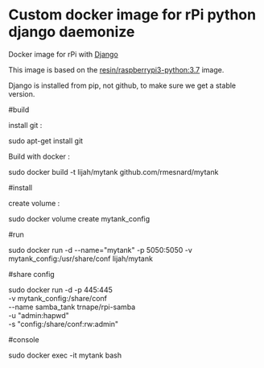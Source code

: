 # Custom docker image for rPi python django daemonize

Docker image for rPi with [Django](https://www.djangoproject.com/) 

This image is based on the [resin/raspberrypi3-python:3.7](https://hub.docker.com/r/resin/raspberrypi3-python/)
image. 

Django is installed from pip, not github, to make sure we get a stable
version. 

#build

install git :

sudo apt-get install git

Build with docker :

sudo docker build -t lijah/mytank github.com/rmesnard/mytank 


#install

create volume :

sudo docker volume create mytank_config

#run

sudo docker run -d --name="mytank" -p 5050:5050 -v mytank_config:/usr/share/conf lijah/mytank


#share config

sudo docker run -d -p 445:445 \
  -v  mytank_config:/share/conf \
  --name samba_tank trnape/rpi-samba \
  -u "admin:hapwd" \
  -s "config:/share/conf:rw:admin"

#console

sudo docker exec -it mytank bash
